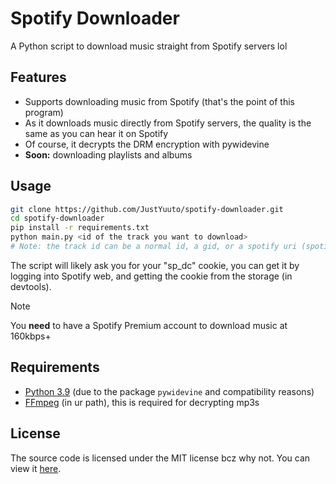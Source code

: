 # Spotify Downloader

A Python script to download music straight from Spotify servers lol

## Features

- Supports downloading music from Spotify (that's the point of this program)
- As it downloads music directly from Spotify servers, the quality is the same as you can hear it on Spotify
- Of course, it decrypts the DRM encryption with pywidevine
- **Soon:** downloading playlists and albums

## Usage

```bash
git clone https://github.com/JustYuuto/spotify-downloader.git
cd spotify-downloader
pip install -r requirements.txt
python main.py <id of the track you want to download>
# Note: the track id can be a normal id, a gid, or a spotify uri (spotify:track:xxxxxx....)
```

The script will likely ask you for your "sp_dc" cookie, you can get it by logging into Spotify web, and getting the cookie from the storage (in devtools).

> [!NOTE]
> You **need** to have a Spotify Premium account to download music at 160kbps+

## Requirements

- [Python 3.9](https://www.python.org/downloads/release/python-390/) (due to the package `pywidevine` and compatibility reasons)
- [FFmpeg](https://www.ffmpeg.org/download.html) (in ur path), this is required for decrypting mp3s


## License

The source code is licensed under the MIT license bcz why not. You can view it [here](LICENSE.txt).